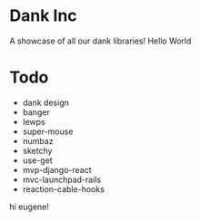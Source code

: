# Dank Inc

A showcase of all our dank libraries!
Hello World
# Todo

- dank design
- banger
- lewps
- super-mouse
- numbaz
- sketchy
- use-get
- mvp-django-react
- mvc-launchpad-rails
- reaction-cable-hooks

hi eugene!
